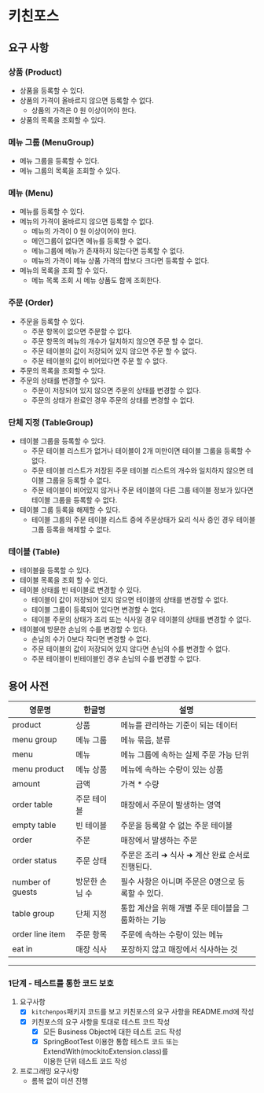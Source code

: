 # 키친포스

## 요구 사항

### 상품 (Product)

- 상품을 등록할 수 있다.
- 상품의 가격이 올바르지 않으면 등록할 수 없다.
    - 상품의 가격은 0 원 이상이어야 한다.
- 상품의 목록을 조회할 수 있다.

### 메뉴 그룹 (MenuGroup)

- 메뉴 그룹을 등록할 수 있다.
- 메뉴 그룹의 목록을 조회할 수 있다.

### 메뉴 (Menu)

- 메뉴를 등록할 수 있다.
- 메뉴의 가격이 올바르지 않으면 등록할 수 없다.
    - 메뉴의 가격이 0 원 이상이어야 한다.
    - 메인그룹이 없다면 메뉴를 등록할 수 없다.
    - 메뉴그룹에 메뉴가 존재하지 않는다면 등록할 수 없다.
    - 메뉴의 가격이 메뉴 상품 가격의 합보다 크다면 등록할 수 없다.
- 메뉴의 목록을 조회 할 수 있다.
    - 메뉴 목록 조회 시 메뉴 상품도 함께 조회한다.

### 주문 (Order)

- 주문을 등록할 수 있다.
    - 주문 항목이 없으면 주문할 수 없다.
    - 주문 항목의 메뉴의 개수가 일치하지 않으면 주문 할 수 없다.
    - 주문 테이블의 값이 저장되어 있지 않으면 주문 할 수 없다.
    - 주문 테이블의 값이 비어있다면 주문 할 수 없다.
- 주문의 목록을 조회할 수 있다.
- 주문의 상태를 변경할 수 있다.
    - 주문이 저장되어 있지 않으면 주문의 상태를 변경할 수 없다.
    - 주문의 상태가 완료인 경우 주문의 상태를 변경할 수 없다.

### 단체 지정 (TableGroup)

- 테이블 그룹을 등록할 수 있다.
    - 주문 테이블 리스트가 없거나 테이블이 2개 미만이면 테이블 그룹을 등록할 수 없다.
    - 주문 테이블 리스트가 저장된 주문 테이블 리스트의 개수와 일치하지 않으면 테이블 그룹을 등록할 수 없다.
    - 주문 테이블이 비어있지 않거나 주문 테이블의 다른 그룹 테이블 정보가 있다면 테이블 그룹을 등록할 수 없다.
- 테이블 그룹 등록을 해제할 수 있다.
    - 테이블 그룹의 주문 테이블 리스트 중에 주문상태가 요리 식사 중인 경우 테이블 그룹 등록을 해제할 수 없다.

### 테이블 (Table)

- 테이블을 등록할 수 있다.
- 테이블 목록을 조회 할 수 있다.
- 테이블 상태를 빈 테이블로 변경할 수 있다.
    - 테이블이 값이 저장되어 있지 않으면 테이블의 상태를 변경할 수 없다.
    - 테이블 그룹이 등록되어 있다면 변경할 수 없다.
    - 테이블 주문의 상태가 조리 또는 식사일 경우 테이블의 상태를 변경할 수 없다.
- 테이블에 방문한 손님의 수를 변경할 수 있다.
    - 손님의 수가 0보다 작다면 변경할 수 없다.
    - 주문 테이블의 값이 저장되어 있지 않다면 손님의 수를 변경할 수 없다.
    - 주문 테이블이 빈테이블인 경우 손님의 수를 변경할 수 없다.

## 용어 사전

| 영문명              | 한글명      | 설명                            |
|------------------|----------|-------------------------------|
| product          | 상품       | 메뉴를 관리하는 기준이 되는 데이터           |
| menu group       | 메뉴 그룹    | 메뉴 묶음, 분류                     |
| menu             | 메뉴       | 메뉴 그룹에 속하는 실제 주문 가능 단위        |
| menu product     | 메뉴 상품    | 메뉴에 속하는 수량이 있는 상품             |
| amount           | 금액       | 가격 * 수량                       |
| order table      | 주문 테이블   | 매장에서 주문이 발생하는 영역              |
| empty table      | 빈 테이블    | 주문을 등록할 수 없는 주문 테이블           |
| order            | 주문       | 매장에서 발생하는 주문                  |
| order status     | 주문 상태    | 주문은 조리 ➜ 식사 ➜ 계산 완료 순서로 진행된다. |
| number of guests | 방문한 손님 수 | 필수 사항은 아니며 주문은 0명으로 등록할 수 있다. |
| table group      | 단체 지정    | 통합 계산을 위해 개별 주문 테이블을 그룹화하는 기능 |
| order line item  | 주문 항목    | 주문에 속하는 수량이 있는 메뉴             |
| eat in           | 매장 식사    | 포장하지 않고 매장에서 식사하는 것           |

---

### 1단계 - 테스트를 통한 코드 보호

1. 요구사항
    - [x] `kitchenpos`패키지 코드를 보고 키친포스의 요구 사항을 README.md에 작성
    - [x] 키친포스의 요구 사항을 토대로 테스트 코드 작성
        - [x] 모든 Business Object에 대한 테스트 코드 작성
        - [x] SpringBootTest 이용한 통합 테스트 코드 또는 ExtendWith(mockitoExtension.class)를  
          이용한 단위 테스트 코드 작성
2. 프로그래밍 요구사항
    - 롬복 없이 미션 진행
